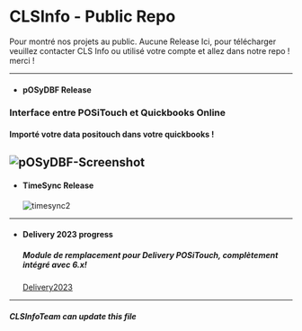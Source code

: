 # CLSInfo - Public Repo 
Pour montré nos projets au public. Aucune Release Ici, pour télécharger veuillez contacter CLS Info ou utilisé votre compte et allez dans notre repo ! merci !

---
+ #### pOSyDBF Release
### Interface entre POSiTouch et Quickbooks Online 
#### Importé votre data positouch dans votre quickbooks !  
  ![pOSyDBF-Screenshot](https://github.com/CLS-Info/CLS-Public/assets/22131318/0fc87e3f-0652-4cef-ac45-4db7c0cd4216)
---
+ #### TimeSync Release
  ![timesync2](https://github.com/CLS-Info/CLS-Public/assets/22131318/f3c3f5fd-c389-439c-9758-9a7ba2e6cd3c)
---

+ #### Delivery 2023 progress
  ##### Module de remplacement pour Delivery POSiTouch, complètement intégré avec 6.x! 
  [Delivery2023](https://drive.google.com/file/d/1_p35Z2FUCodTKDoxNxzVSwEXe4GibWJN/view)
---
##### CLSInfoTeam can update this file
